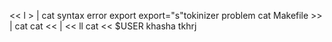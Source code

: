 << l > |  cat syntax error
export export="s"tokinizer problem
cat Makefile >> | cat
 cat <<           |      <<  ll
 cat << $USER khasha tkhrj